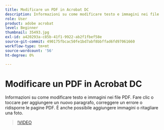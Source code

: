 ```yaml
---
title: Modificare un PDF in Acrobat DC
description: Informazioni su come modificare testo e immagini nei file PDF
role: User
product: adobe acrobat
level: Beginner
thumbnail: 35493.jpg
exl-id: a420293a-c85b-41f1-9922-ab2f1fbef58e
source-git-commit: 490175fbcac50fe1bd7abf8bbffad6fd97061660
workflow-type: tm+mt
source-wordcount: '56'
ht-degree: 0%

---
```


# Modificare un PDF in Acrobat DC

Informazioni su come modificare testo e immagini nei file PDF. Fare clic o toccare per aggiungere un nuovo paragrafo, correggere un errore o ridisporre le pagine PDF. È anche possibile aggiungere immagini o ritagliare una foto.

>[!VIDEO](https://video.tv.adobe.com/v/35493?hidetitle=true)
